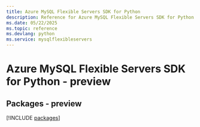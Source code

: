```yaml
---
title: Azure MySQL Flexible Servers SDK for Python
description: Reference for Azure MySQL Flexible Servers SDK for Python
ms.date: 05/22/2025
ms.topic: reference
ms.devlang: python
ms.service: mysqlflexibleservers
---
```

# Azure MySQL Flexible Servers SDK for Python - preview
## Packages - preview
[!INCLUDE [packages](mysql-flexible-servers-index.md)]